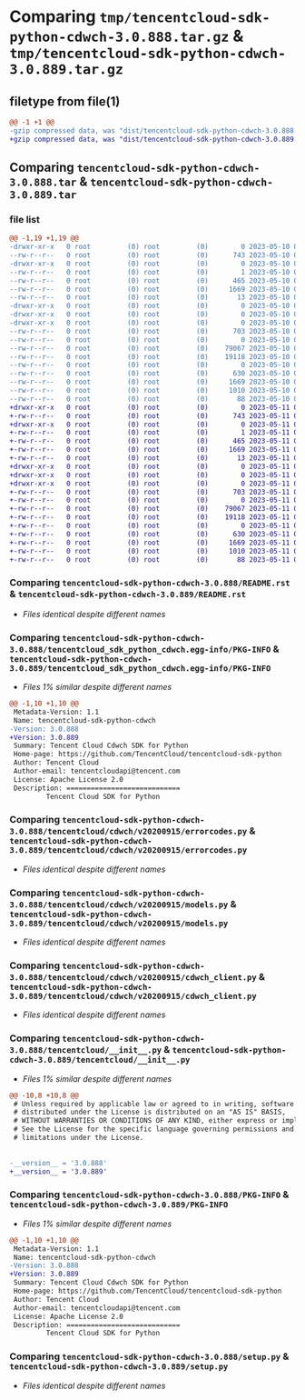 # Comparing `tmp/tencentcloud-sdk-python-cdwch-3.0.888.tar.gz` & `tmp/tencentcloud-sdk-python-cdwch-3.0.889.tar.gz`

## filetype from file(1)

```diff
@@ -1 +1 @@
-gzip compressed data, was "dist/tencentcloud-sdk-python-cdwch-3.0.888.tar", last modified: Wed May 10 01:57:02 2023, max compression
+gzip compressed data, was "dist/tencentcloud-sdk-python-cdwch-3.0.889.tar", last modified: Thu May 11 02:27:46 2023, max compression
```

## Comparing `tencentcloud-sdk-python-cdwch-3.0.888.tar` & `tencentcloud-sdk-python-cdwch-3.0.889.tar`

### file list

```diff
@@ -1,19 +1,19 @@
-drwxr-xr-x   0 root         (0) root         (0)        0 2023-05-10 01:57:02.000000 tencentcloud-sdk-python-cdwch-3.0.888/
--rw-r--r--   0 root         (0) root         (0)      743 2023-05-10 01:57:02.000000 tencentcloud-sdk-python-cdwch-3.0.888/README.rst
-drwxr-xr-x   0 root         (0) root         (0)        0 2023-05-10 01:57:02.000000 tencentcloud-sdk-python-cdwch-3.0.888/tencentcloud_sdk_python_cdwch.egg-info/
--rw-r--r--   0 root         (0) root         (0)        1 2023-05-10 01:57:02.000000 tencentcloud-sdk-python-cdwch-3.0.888/tencentcloud_sdk_python_cdwch.egg-info/dependency_links.txt
--rw-r--r--   0 root         (0) root         (0)      465 2023-05-10 01:57:02.000000 tencentcloud-sdk-python-cdwch-3.0.888/tencentcloud_sdk_python_cdwch.egg-info/SOURCES.txt
--rw-r--r--   0 root         (0) root         (0)     1669 2023-05-10 01:57:02.000000 tencentcloud-sdk-python-cdwch-3.0.888/tencentcloud_sdk_python_cdwch.egg-info/PKG-INFO
--rw-r--r--   0 root         (0) root         (0)       13 2023-05-10 01:57:02.000000 tencentcloud-sdk-python-cdwch-3.0.888/tencentcloud_sdk_python_cdwch.egg-info/top_level.txt
-drwxr-xr-x   0 root         (0) root         (0)        0 2023-05-10 01:57:02.000000 tencentcloud-sdk-python-cdwch-3.0.888/tencentcloud/
-drwxr-xr-x   0 root         (0) root         (0)        0 2023-05-10 01:57:02.000000 tencentcloud-sdk-python-cdwch-3.0.888/tencentcloud/cdwch/
-drwxr-xr-x   0 root         (0) root         (0)        0 2023-05-10 01:57:02.000000 tencentcloud-sdk-python-cdwch-3.0.888/tencentcloud/cdwch/v20200915/
--rw-r--r--   0 root         (0) root         (0)      703 2023-05-10 01:57:02.000000 tencentcloud-sdk-python-cdwch-3.0.888/tencentcloud/cdwch/v20200915/errorcodes.py
--rw-r--r--   0 root         (0) root         (0)        0 2023-05-10 01:57:02.000000 tencentcloud-sdk-python-cdwch-3.0.888/tencentcloud/cdwch/v20200915/__init__.py
--rw-r--r--   0 root         (0) root         (0)    79067 2023-05-10 01:57:02.000000 tencentcloud-sdk-python-cdwch-3.0.888/tencentcloud/cdwch/v20200915/models.py
--rw-r--r--   0 root         (0) root         (0)    19118 2023-05-10 01:57:02.000000 tencentcloud-sdk-python-cdwch-3.0.888/tencentcloud/cdwch/v20200915/cdwch_client.py
--rw-r--r--   0 root         (0) root         (0)        0 2023-05-10 01:57:02.000000 tencentcloud-sdk-python-cdwch-3.0.888/tencentcloud/cdwch/__init__.py
--rw-r--r--   0 root         (0) root         (0)      630 2023-05-10 01:57:02.000000 tencentcloud-sdk-python-cdwch-3.0.888/tencentcloud/__init__.py
--rw-r--r--   0 root         (0) root         (0)     1669 2023-05-10 01:57:02.000000 tencentcloud-sdk-python-cdwch-3.0.888/PKG-INFO
--rw-r--r--   0 root         (0) root         (0)     1010 2023-05-10 01:57:02.000000 tencentcloud-sdk-python-cdwch-3.0.888/setup.py
--rw-r--r--   0 root         (0) root         (0)       88 2023-05-10 01:57:02.000000 tencentcloud-sdk-python-cdwch-3.0.888/setup.cfg
+drwxr-xr-x   0 root         (0) root         (0)        0 2023-05-11 02:27:46.000000 tencentcloud-sdk-python-cdwch-3.0.889/
+-rw-r--r--   0 root         (0) root         (0)      743 2023-05-11 02:27:46.000000 tencentcloud-sdk-python-cdwch-3.0.889/README.rst
+drwxr-xr-x   0 root         (0) root         (0)        0 2023-05-11 02:27:46.000000 tencentcloud-sdk-python-cdwch-3.0.889/tencentcloud_sdk_python_cdwch.egg-info/
+-rw-r--r--   0 root         (0) root         (0)        1 2023-05-11 02:27:46.000000 tencentcloud-sdk-python-cdwch-3.0.889/tencentcloud_sdk_python_cdwch.egg-info/dependency_links.txt
+-rw-r--r--   0 root         (0) root         (0)      465 2023-05-11 02:27:46.000000 tencentcloud-sdk-python-cdwch-3.0.889/tencentcloud_sdk_python_cdwch.egg-info/SOURCES.txt
+-rw-r--r--   0 root         (0) root         (0)     1669 2023-05-11 02:27:46.000000 tencentcloud-sdk-python-cdwch-3.0.889/tencentcloud_sdk_python_cdwch.egg-info/PKG-INFO
+-rw-r--r--   0 root         (0) root         (0)       13 2023-05-11 02:27:46.000000 tencentcloud-sdk-python-cdwch-3.0.889/tencentcloud_sdk_python_cdwch.egg-info/top_level.txt
+drwxr-xr-x   0 root         (0) root         (0)        0 2023-05-11 02:27:46.000000 tencentcloud-sdk-python-cdwch-3.0.889/tencentcloud/
+drwxr-xr-x   0 root         (0) root         (0)        0 2023-05-11 02:27:46.000000 tencentcloud-sdk-python-cdwch-3.0.889/tencentcloud/cdwch/
+drwxr-xr-x   0 root         (0) root         (0)        0 2023-05-11 02:27:46.000000 tencentcloud-sdk-python-cdwch-3.0.889/tencentcloud/cdwch/v20200915/
+-rw-r--r--   0 root         (0) root         (0)      703 2023-05-11 02:27:46.000000 tencentcloud-sdk-python-cdwch-3.0.889/tencentcloud/cdwch/v20200915/errorcodes.py
+-rw-r--r--   0 root         (0) root         (0)        0 2023-05-11 02:27:46.000000 tencentcloud-sdk-python-cdwch-3.0.889/tencentcloud/cdwch/v20200915/__init__.py
+-rw-r--r--   0 root         (0) root         (0)    79067 2023-05-11 02:27:46.000000 tencentcloud-sdk-python-cdwch-3.0.889/tencentcloud/cdwch/v20200915/models.py
+-rw-r--r--   0 root         (0) root         (0)    19118 2023-05-11 02:27:46.000000 tencentcloud-sdk-python-cdwch-3.0.889/tencentcloud/cdwch/v20200915/cdwch_client.py
+-rw-r--r--   0 root         (0) root         (0)        0 2023-05-11 02:27:46.000000 tencentcloud-sdk-python-cdwch-3.0.889/tencentcloud/cdwch/__init__.py
+-rw-r--r--   0 root         (0) root         (0)      630 2023-05-11 02:27:46.000000 tencentcloud-sdk-python-cdwch-3.0.889/tencentcloud/__init__.py
+-rw-r--r--   0 root         (0) root         (0)     1669 2023-05-11 02:27:46.000000 tencentcloud-sdk-python-cdwch-3.0.889/PKG-INFO
+-rw-r--r--   0 root         (0) root         (0)     1010 2023-05-11 02:27:46.000000 tencentcloud-sdk-python-cdwch-3.0.889/setup.py
+-rw-r--r--   0 root         (0) root         (0)       88 2023-05-11 02:27:46.000000 tencentcloud-sdk-python-cdwch-3.0.889/setup.cfg
```

### Comparing `tencentcloud-sdk-python-cdwch-3.0.888/README.rst` & `tencentcloud-sdk-python-cdwch-3.0.889/README.rst`

 * *Files identical despite different names*

### Comparing `tencentcloud-sdk-python-cdwch-3.0.888/tencentcloud_sdk_python_cdwch.egg-info/PKG-INFO` & `tencentcloud-sdk-python-cdwch-3.0.889/tencentcloud_sdk_python_cdwch.egg-info/PKG-INFO`

 * *Files 1% similar despite different names*

```diff
@@ -1,10 +1,10 @@
 Metadata-Version: 1.1
 Name: tencentcloud-sdk-python-cdwch
-Version: 3.0.888
+Version: 3.0.889
 Summary: Tencent Cloud Cdwch SDK for Python
 Home-page: https://github.com/TencentCloud/tencentcloud-sdk-python
 Author: Tencent Cloud
 Author-email: tencentcloudapi@tencent.com
 License: Apache License 2.0
 Description: ============================
         Tencent Cloud SDK for Python
```

### Comparing `tencentcloud-sdk-python-cdwch-3.0.888/tencentcloud/cdwch/v20200915/errorcodes.py` & `tencentcloud-sdk-python-cdwch-3.0.889/tencentcloud/cdwch/v20200915/errorcodes.py`

 * *Files identical despite different names*

### Comparing `tencentcloud-sdk-python-cdwch-3.0.888/tencentcloud/cdwch/v20200915/models.py` & `tencentcloud-sdk-python-cdwch-3.0.889/tencentcloud/cdwch/v20200915/models.py`

 * *Files identical despite different names*

### Comparing `tencentcloud-sdk-python-cdwch-3.0.888/tencentcloud/cdwch/v20200915/cdwch_client.py` & `tencentcloud-sdk-python-cdwch-3.0.889/tencentcloud/cdwch/v20200915/cdwch_client.py`

 * *Files identical despite different names*

### Comparing `tencentcloud-sdk-python-cdwch-3.0.888/tencentcloud/__init__.py` & `tencentcloud-sdk-python-cdwch-3.0.889/tencentcloud/__init__.py`

 * *Files 1% similar despite different names*

```diff
@@ -10,8 +10,8 @@
 # Unless required by applicable law or agreed to in writing, software
 # distributed under the License is distributed on an "AS IS" BASIS,
 # WITHOUT WARRANTIES OR CONDITIONS OF ANY KIND, either express or implied.
 # See the License for the specific language governing permissions and
 # limitations under the License.
 
 
-__version__ = '3.0.888'
+__version__ = '3.0.889'
```

### Comparing `tencentcloud-sdk-python-cdwch-3.0.888/PKG-INFO` & `tencentcloud-sdk-python-cdwch-3.0.889/PKG-INFO`

 * *Files 1% similar despite different names*

```diff
@@ -1,10 +1,10 @@
 Metadata-Version: 1.1
 Name: tencentcloud-sdk-python-cdwch
-Version: 3.0.888
+Version: 3.0.889
 Summary: Tencent Cloud Cdwch SDK for Python
 Home-page: https://github.com/TencentCloud/tencentcloud-sdk-python
 Author: Tencent Cloud
 Author-email: tencentcloudapi@tencent.com
 License: Apache License 2.0
 Description: ============================
         Tencent Cloud SDK for Python
```

### Comparing `tencentcloud-sdk-python-cdwch-3.0.888/setup.py` & `tencentcloud-sdk-python-cdwch-3.0.889/setup.py`

 * *Files identical despite different names*

